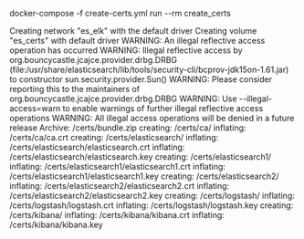 docker-compose -f create-certs.yml run --rm create_certs

Creating network "es_elk" with the default driver
Creating volume "es_certs" with default driver
WARNING: An illegal reflective access operation has occurred
WARNING: Illegal reflective access by org.bouncycastle.jcajce.provider.drbg.DRBG (file:/usr/share/elasticsearch/lib/tools/security-cli/bcprov-jdk15on-1.61.jar) to constructor sun.security.provider.Sun()
WARNING: Please consider reporting this to the maintainers of org.bouncycastle.jcajce.provider.drbg.DRBG
WARNING: Use --illegal-access=warn to enable warnings of further illegal reflective access operations
WARNING: All illegal access operations will be denied in a future release
Archive:  /certs/bundle.zip
   creating: /certs/ca/
  inflating: /certs/ca/ca.crt
   creating: /certs/elasticsearch/
  inflating: /certs/elasticsearch/elasticsearch.crt
  inflating: /certs/elasticsearch/elasticsearch.key
   creating: /certs/elasticsearch1/
  inflating: /certs/elasticsearch1/elasticsearch1.crt
  inflating: /certs/elasticsearch1/elasticsearch1.key
   creating: /certs/elasticsearch2/
  inflating: /certs/elasticsearch2/elasticsearch2.crt
  inflating: /certs/elasticsearch2/elasticsearch2.key
   creating: /certs/logstash/
  inflating: /certs/logstash/logstash.crt
  inflating: /certs/logstash/logstash.key
   creating: /certs/kibana/
  inflating: /certs/kibana/kibana.crt
  inflating: /certs/kibana/kibana.key
